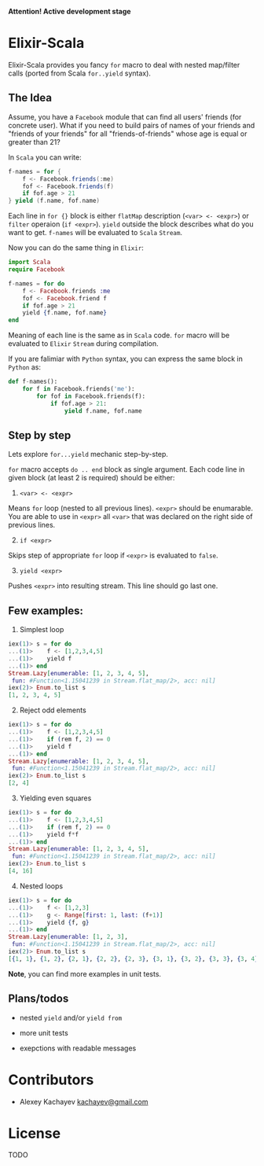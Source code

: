 **Attention! Active development stage**

# Elixir-Scala

Elixir-Scala provides you fancy `for` macro to deal with nested map/filter calls (ported from Scala `for..yield` syntax).

## The Idea

Assume, you have a `Facebook` module that can find all users' friends (for concrete user). What if you need to build pairs of names of your friends and "friends of your friends" for all "friends-of-friends" whose age is equal or greater than 21?

In `Scala` you can write:

```scala
f-names = for {
    f <- Facebook.friends(:me)
    fof <- Facebook.friends(f)
    if fof.age > 21
} yield (f.name, fof.name)
```

Each line in `for {}` block is either `flatMap` description (`<var> <- <expr>`) or `filter` operaion (`if <expr>`). `yield` outside the block describes what do you want to get. `f-names` will be evaluated to `Scala` `Stream`.

Now you can do the same thing in `Elixir`:

```elixir
import Scala
require Facebook

f-names = for do
    f <- Facebook.friends :me
    fof <- Facebook.friend f
    if fof.age > 21
    yield {f.name, fof.name}
end
```

Meaning of each line is the same as in `Scala` code. `for` macro will be evaluated to `Elixir` `Stream` during compilation.

If you are falimiar with `Python` syntax, you can express the same block in `Python` as:

```python
def f-names():
    for f in Facebook.friends('me'):
        for fof in Facebook.friends(f):
            if fof.age > 21:
                yield f.name, fof.name
```

## Step by step

Lets explore `for...yield` mechanic step-by-step.

`for` macro accepts `do .. end` block as single argument. Each code line in given block (at least 2 is required) should be either:

1. `<var> <- <expr>`

Means `for` loop (nested to all previous lines). `<expr>` should be enumarable. You are able to use in `<expr>` all `<var>` that was declared on the right side of previous lines.

2. `if <expr>`

Skips step of appropriate `for` loop if `<expr>` is evaluated to `false`.

3. `yield <expr>`

Pushes `<expr>` into resulting stream. This line should go last one.

## Few examples:

1. Simplest loop

```elixir
iex(1)> s = for do
...(1)>    f <- [1,2,3,4,5]
...(1)>    yield f
...(1)> end
Stream.Lazy[enumerable: [1, 2, 3, 4, 5],
 fun: #Function<1.15041239 in Stream.flat_map/2>, acc: nil]
iex(2)> Enum.to_list s
[1, 2, 3, 4, 5]
```

2. Reject odd elements

```elixir
iex(1)> s = for do
...(1)>    f <- [1,2,3,4,5]
...(1)>    if (rem f, 2) == 0
...(1)>    yield f
...(1)> end
Stream.Lazy[enumerable: [1, 2, 3, 4, 5],
 fun: #Function<1.15041239 in Stream.flat_map/2>, acc: nil]
iex(2)> Enum.to_list s
[2, 4]
```

3. Yielding even squares

```elixir
iex(1)> s = for do
...(1)>    f <- [1,2,3,4,5]
...(1)>    if (rem f, 2) == 0
...(1)>    yield f*f
...(1)> end
Stream.Lazy[enumerable: [1, 2, 3, 4, 5],
 fun: #Function<1.15041239 in Stream.flat_map/2>, acc: nil]
iex(2)> Enum.to_list s
[4, 16]
```

4. Nested loops

```elixir
iex(1)> s = for do
...(1)>    f <- [1,2,3]
...(1)>    g <- Range[first: 1, last: (f+1)]
...(1)>    yield {f, g}
...(1)> end
Stream.Lazy[enumerable: [1, 2, 3],
 fun: #Function<1.15041239 in Stream.flat_map/2>, acc: nil]
iex(2)> Enum.to_list s
[{1, 1}, {1, 2}, {2, 1}, {2, 2}, {2, 3}, {3, 1}, {3, 2}, {3, 3}, {3, 4}]
```

**Note**, you can find more examples in unit tests.

## Plans/todos

* nested `yield` and/or `yield from`

* more unit tests

* exepctions with readable messages

# Contributors

* Alexey Kachayev <kachayev@gmail.com>

# License

TODO